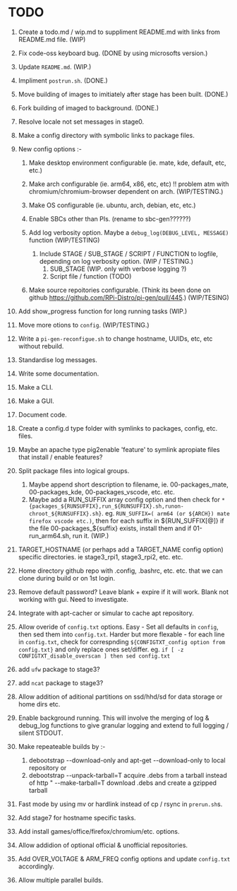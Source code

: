 # TODO

1. Create a todo.md / wip.md to suppliment README.md with links from README.md file. (WIP)
1. Fix code-oss keyboard bug. (DONE by using microsofts version.)
1. Update `README.md`. (WIP.)
1. Impliment `postrun.sh`. (DONE.)
1. Move building of images to imitiately after stage has been built. (DONE.)
1. Fork building of imaged to background. (DONE.)
1. Resolve locale not set messages in stage0.
1. Make a config directory with symbolic links to package files.
1. New config options :-
   1. Make desktop environment configurable (ie. mate, kde, default, etc, etc.)
   1. Make arch configurable (ie. arm64, x86, etc, etc) !! problem atm with chromium/chromium-browser dependent on arch. (WIP/TESTING.)
   1. Make OS configurable (ie. ubuntu, arch, debian, etc, etc.)
   1. Enable SBCs other than PIs. (rename to sbc-gen??????)
   1. Add log verbosity option. Maybe a ```debug_log(DEBUG_LEVEL, MESSAGE)``` function (WIP/TESTING)
      1. Include STAGE / SUB_STAGE / SCRIPT / FUNCTION to logfile, depending on log verbosity option. (WIP / TESTING.)
         1. SUB_STAGE (WIP. only with verbose logging ?)
         1. Script file / function (TODO)

   1. Make source repoitories configurable. (Think its been done on github https://github.com/RPi-Distro/pi-gen/pull/445.) (WIP/TESING)

1. Add show_progress function for long running tasks (WIP.)
1. Move more otions to `config`. (WIP/TESTING.)
1. Write a `pi-gen-reconfigue.sh` to change hostname, UUIDs, etc, etc without rebuild.
1. Standardise log messages.
1. Write some documentation.
1. Make a CLI.
1. Make a GUI.
1. Document code.
1. Create a config.d type folder with symlinks to packages, config, etc. files.
1. Maybe an apache type pig2enable 'feature' to symlink apropiate files that install / enable features?
1. Split package files into logical groups.  
    1. Maybe append short description to filename, ie. 00-packages_mate, 00-packages_kde, 00-packages_vscode, etc. etc.
    1. Maybe add a RUN_SUFFIX array config option and then check for `*{packages_${RUNSUFFIX},run_${RUNSUFFIX}.sh,runon-chroot_${RUNSUFFIX}.sh}`.  eg. `RUN_SUFFIX=( arm64 (or ${ARCH}) mate firefox vscode etc.)`, then for each suffix in ${RUN_SUFFIX[@]} if the file 00-packages_${suffix} exists, install them and if 01-run_arm64.sh, run it.  (WIP.)

1. TARGET_HOSTNAME (or perhaps add a TARGET_NAME config option) specific directories.  ie stage3_rpi1, stage3_rpi2, etc. etc.
1. Home directory github repo with .config, .bashrc, etc. etc. that we can clone during build or on 1st login.
1. Remove default password? Leave blank + expire if it will work.  Blank not working with gui.  Need to investigate.
1. Integrate with apt-cacher or simular to cache apt repository.
1. Allow overide of `config.txt` options.  Easy - Set all defaults in `config`, then sed them into `config.txt`.  Harder but more flexable - for each line in `config.txt`, check for correspnding `${CONFIGTXT_config option from config.txt}` and only replace ones set/differ. eg. `if [ -z CONFIGTXT_disable_overscan ] then sed config.txt`
1. add `ufw` package to stage3?
1. add `ncat` package to stage3?
1. Allow addition of aditional partitions on ssd/hhd/sd for data storage or home dirs etc.
1. Enable background running.  This will involve the merging of log & debug_log functions to give granular logging and extend to full logging / silent STDOUT.
1. Make repeateable builds by :- 
   1. debootstrap --download-only and apt-get --download-only to local repository or
   1. debootstrap --unpack-tarball=T     acquire .debs from a tarball instead of http
          "       --make-tarball=T       download .debs and create a gzipped tarball
1. Fast mode by using mv or hardlink instead of cp / rsync in `prerun.sh`s.
1. Add stage7 for hostname specific tasks.
1. Add install games/office/firefox/chromium/etc. options.
1. Allow addidion of optional official & unofficial repositories.
1. Add OVER_VOLTAGE & ARM_FREQ config options and update `config.txt` accordingly.
1. Allow multiple parallel builds.

